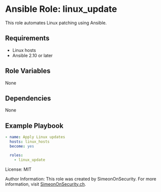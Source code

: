 # Ansible Role: linux_update

This role automates Linux patching using Ansible.

## Requirements

- Linux hosts
- Ansible 2.10 or later

## Role Variables

None

## Dependencies

None

## Example Playbook

```yaml
- name: Apply Linux updates
  hosts: linux_hosts
  become: yes

  roles:
    - linux_update
```

License: MIT

Author Information:
This role was created by SimeonOnSecurity.
For more information, visit [SimeonOnSecurity.ch](https://simeononsecurity.ch).

